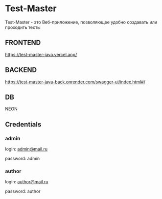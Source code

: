 # Test-Master
Test-Master - это Веб-приложение, позволяющее удобно создавать или проходить тесты

## FRONTEND
https://test-master-java.vercel.app/

## BACKEND
https://test-master-java-back.onrender.com/swagger-ui/index.html#/

## DB
NEON

## Credentials

### admin

login: admin@mail.ru

password: admin

### author

login: author@mail.ru

password: author

